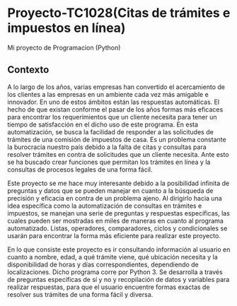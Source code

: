 # Proyecto-TC1028(Citas de trámites e impuestos en línea)
Mi proyecto de Programacion (Python)
## Contexto 
A lo largo de los años, varias empresas han convertido el acercamiento de los clientes a las empresas en un ambiente cada vez más amigable e innovador. En uno de estos ámbitos están las respuestas automáticas. El hecho de que existan conforme el pasar de los años formas más eficaces para encontrar los requerimientos que un cliente necesita para tener un tiempo de satisfacción en el dicho uso de este programa. En esta automatización, se busca la facilidad de responder a las solicitudes de trámites de una comisión de impuestos de casa. Es un problema constante la burocracia nuestro país debido a la falta de citas y consultas para resolver trámites en contra de solicitudes que un cliente necesita. Ante esto se ha buscado crear funciones que permitan los trámites en línea y la consultas de procesos legales de una forma fácil.

Este proyecto se me hace muy interesante debido a la posibilidad infinita de preguntas y datos que se pueden manejar en cuanto a la búsqueda de precisión y eficacia en contra de un problema ajeno. Al dirigirlo hacia una idea específica como la automatización de consultas en trámites e impuestos, se manejan una serie de preguntas y respuestas específicas, las cuales pueden ser mostradas en miles de maneras en cuanto al programa automatizado. Listas, operadores, comparadores, ciclos y condicionales se usarán para encontrar la forma más eficiente para realizar este proyecto. 


En lo que consiste este proyecto es ir consultando información al usuario en cuanto a nombre, edad, a qué trámite viene, qué ubicación necesita y la disponibilidad de horas y días correspondientes, dependiendo de localizaciones. Dicho programa corre por Python 3. Se desarrolla a través de preguntas específicas de sí y no y recopilación de datos y variables para realizar respuestas, para que el usuario encuentre formas exactas de resolver sus trámites de una forma fácil y diversa.
